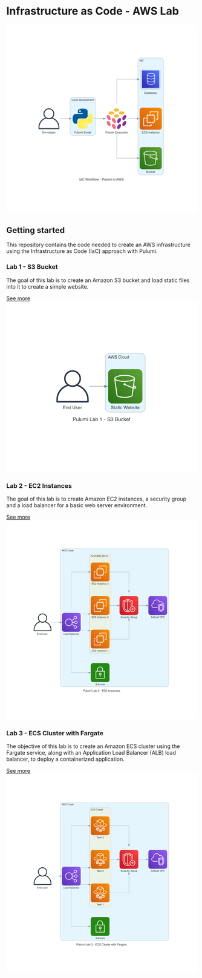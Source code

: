 # Infrastructure as Code - AWS Lab

<img src="./public/assets/iac_workflow_-_pulumi_to_aws.png" />

## Getting started

This repository contains the code needed to create an AWS infrastructure using the Infrastructure as Code (IaC) approach with Pulumi.

### Lab 1 - S3 Bucket

The goal of this lab is to create an Amazon S3 bucket and load static files into it to create a simple website.

<a href="/iac-lab1/#README.md">See more</a>
<img src="./public/assets/pulumi_lab_1_-_s3_bucket.png" />


### Lab 2 - EC2 Instances

The goal of this lab is to create Amazon EC2 instances, a security group and a load balancer for a basic web server environment.

<a href="/iac-lab2/#README.md">See more</a>
<img src="./public/assets/pulumi_lab_2_-_ec2_instances.png" />

### Lab 3 - ECS Cluster with Fargate

The objective of this lab is to create an Amazon ECS cluster using the Fargate service, along with an Application Load Balancer (ALB) load balancer, to deploy a containerized application.

<a href="/iac-lab3/#README.md">See more</a>
<img src="./public/assets/pulumi_lab_3_-_ecs_cluster_with_fargate.png" />
